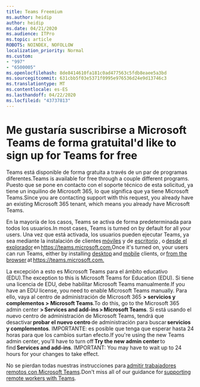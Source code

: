 ```yaml
---
title: Teams Freemium
ms.author: heidip
author: heidip
ms.date: 04/21/2020
ms.audience: ITPro
ms.topic: article
ROBOTS: NOINDEX, NOFOLLOW
localization_priority: Normal
ms.custom:
- "997"
- "6500005"
ms.openlocfilehash: 8de8414610fa181c0ad477563c5fdb8eaee5a3bd
ms.sourcegitcommit: 631cbb5f03e5371f0995e976536d24e9d13746c3
ms.translationtype: MT
ms.contentlocale: es-ES
ms.lasthandoff: 04/22/2020
ms.locfileid: "43737813"
---
```

# <a name="id-like-to-sign-up-for-teams-for-free"></a><span data-ttu-id="a29cd-102">Me gustaría suscribirse a Microsoft Teams de forma gratuita</span><span class="sxs-lookup"><span data-stu-id="a29cd-102">I'd like to sign up for Teams for free</span></span>

<span data-ttu-id="a29cd-103">Teams está disponible de forma gratuita a través de un par de programas diferentes.</span><span class="sxs-lookup"><span data-stu-id="a29cd-103">Teams is available for free through a couple different programs.</span></span> <span data-ttu-id="a29cd-104">Puesto que se pone en contacto con el soporte técnico de esta solicitud, ya tiene un inquilino de Microsoft 365, lo que significa que ya tiene Microsoft Teams.</span><span class="sxs-lookup"><span data-stu-id="a29cd-104">Since you are contacting support with this request, you already have an existing Microsoft 365 tenant, which means you already have Microsoft Teams.</span></span>

<span data-ttu-id="a29cd-105">En la mayoría de los casos, Teams se activa de forma predeterminada para todos los usuarios.</span><span class="sxs-lookup"><span data-stu-id="a29cd-105">In most cases, Teams is turned on by default for all your users.</span></span> <span data-ttu-id="a29cd-106">Una vez que está activada, los usuarios pueden ejecutar Teams, ya sea mediante la instalación de clientes [móviles](https://docs.microsoft.com/MicrosoftTeams/get-clients#mobile-clients) y de [escritorio](https://docs.microsoft.com/MicrosoftTeams/get-clients#desktop-client) , o [desde el explorador](https://docs.microsoft.com/MicrosoftTeams/get-clients#web-client) en <https://teams.microsoft.com.></span><span class="sxs-lookup"><span data-stu-id="a29cd-106">Once it's turned on, your users can run Teams, either by installing [desktop](https://docs.microsoft.com/MicrosoftTeams/get-clients#desktop-client) and [mobile](https://docs.microsoft.com/MicrosoftTeams/get-clients#mobile-clients) clients, or [from the browser](https://docs.microsoft.com/MicrosoftTeams/get-clients#web-client) at <https://teams.microsoft.com.></span></span>

<span data-ttu-id="a29cd-107">La excepción a esto es Microsoft Teams para el ámbito educativo (EDU).</span><span class="sxs-lookup"><span data-stu-id="a29cd-107">The exception to this is Microsoft Teams for Education (EDU).</span></span> <span data-ttu-id="a29cd-108">Si tiene una licencia de EDU, debe habilitar Microsoft Teams manualmente.</span><span class="sxs-lookup"><span data-stu-id="a29cd-108">If you have an EDU license, you need to enable Microsoft Teams manually.</span></span> <span data-ttu-id="a29cd-109">Para ello, vaya al centro de administración de Microsoft 365 **> servicios y complementos > Microsoft Teams**.</span><span class="sxs-lookup"><span data-stu-id="a29cd-109">To do this, go to the Microsoft 365 admin center **> Services and add-ins > Microsoft Teams**.</span></span> <span data-ttu-id="a29cd-110">Si está usando el nuevo centro de administración de Microsoft Teams, tendrá que desactivar **probar el nuevo centro** de administración para buscar **servicios y complementos**. IMPORTANTE: es posible que tenga que esperar hasta 24 horas para que los cambios surtan efecto.</span><span class="sxs-lookup"><span data-stu-id="a29cd-110">If you're using the new Teams admin center, you'll have to turn off **Try the new admin center** to find **Services and add-ins**. IMPORTANT: You may have to wait up to 24 hours for your changes to take effect.</span></span>

<span data-ttu-id="a29cd-111">No se pierdan todas nuestras instrucciones para [admitir trabajadores remotos con Microsoft Teams](https://docs.microsoft.com/MicrosoftTeams/support-remote-work-with-teams).</span><span class="sxs-lookup"><span data-stu-id="a29cd-111">Don't miss all of our guidance for [supporting remote workers with Teams](https://docs.microsoft.com/MicrosoftTeams/support-remote-work-with-teams).</span></span>

